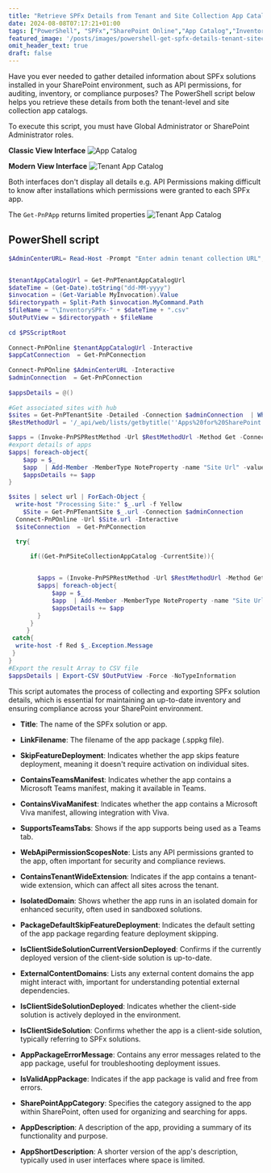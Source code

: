 ```yaml
---
title: "Retrieve SPFx Details from Tenant and Site Collection App Catalogs Using PowerShell"
date: 2024-08-08T07:17:21+01:00
tags: ["PowerShell", "SPFx","SharePoint Online","App Catalog","Inventory"]
featured_image: '/posts/images/powershell-get-spfx-details-tenant-sitecollection-appcatalog/example.png'
omit_header_text: true
draft: false
---
```


Have you ever needed to gather detailed information about SPFx solutions installed in your SharePoint environment, such as API permissions, for auditing, inventory, or compliance purposes? The PowerShell script below helps you retrieve these details from both the tenant-level and site collection app catalogs.

To execute this script, you must have Global Administrator or SharePoint Administrator roles.

**Classic View Interface**
![App Catalog](../images/powershell-get-spfx-details-tenant-sitecollection-appcatalog/AppCatalogList.png)

**Modern View Interface**
![Tenant App Catalog](../images/powershell-get-spfx-details-tenant-sitecollection-appcatalog/TenantAppCatalog.png)

Both interfaces don't display all details e.g. API Permissions making difficult to know after installations which permissions were granted to each SPFx app. 

The `Get-PnPApp` returns limited properties
![Tenant App Catalog](../images/powershell-get-spfx-details-tenant-sitecollection-appcatalog/GetPnPApp.png)

## PowerShell script

```PowerShell
$AdminCenterURL= Read-Host -Prompt "Enter admin tenant collection URL";


$tenantAppCatalogUrl = Get-PnPTenantAppCatalogUrl
$dateTime = (Get-Date).toString("dd-MM-yyyy")
$invocation = (Get-Variable MyInvocation).Value
$directorypath = Split-Path $invocation.MyCommand.Path
$fileName = "\InventorySPFx-" + $dateTime + ".csv"
$OutPutView = $directorypath + $fileName
 
cd $PSScriptRoot
 
Connect-PnPOnline $tenantAppCatalogUrl -Interactive
$appCatConnection  = Get-PnPConnection
 
Connect-PnPOnline $AdminCenterURL -Interactive
$adminConnection  = Get-PnPConnection
 
$appsDetails = @()
 
#Get associated sites with hub
$sites = Get-PnPTenantSite -Detailed -Connection $adminConnection  | Where-Object -Property Template -NotIn ("PWA#0","SRCHCEN#0", "REDIRECTSITE#0", "SPSMSITEHOST#0", "APPCATALOG#0", "POINTPUBLISHINGHUB#0", "POINTPUBLISHINGTOPIC#0","EDISC#0", "STS#-1") 
$RestMethodUrl = '/_api/web/lists/getbytitle(''Apps%20for%20SharePoint'')/items?$select=Title,LinkFilename,SkipFeatureDeployment,ContainsTeamsManifest,ContainsVivaManifest,SupportsTeamsTabs,WebApiPermissionScopesNote,ContainsTenantWideExtension,IsolatedDomain,PackageDefaultSkipFeatureDeployment,IsClientSideSolutionCurrentVersionDeployed,ExternalContentDomains,IsClientSideSolutionDeployed,IsClientSideSolution,AppPackageErrorMessage,IsValidAppPackage,SharePointAppCategory,AppDescription,AppShortDescription'

$apps = (Invoke-PnPSPRestMethod -Url $RestMethodUrl -Method Get -Connection $appCatConnection).Value
#export details of apps
$apps| foreach-object{
    $app = $_
    $app  | Add-Member -MemberType NoteProperty -name "Site Url" -value $tenantAppCatalogUrl
    $appsDetails += $app
}

$sites | select url | ForEach-Object {
  write-host "Processing Site:" $_.url -f Yellow
    $Site = Get-PnPTenantSite $_.url -Connection $adminConnection
  Connect-PnPOnline -Url $Site.url -Interactive
  $siteConnection  = Get-PnPConnection   

  try{

      if((Get-PnPSiteCollectionAppCatalog -CurrentSite)){

      
        $apps = (Invoke-PnPSPRestMethod -Url $RestMethodUrl -Method Get -Connection $siteConnection).Value
        $apps| foreach-object{
            $app = $_
            $app  | Add-Member -MemberType NoteProperty -name "Site Url" -value $Site.url
            $appsDetails += $app
        }
      }
     }
 catch{
  write-host -f Red $_.Exception.Message
 }
}
#Export the result Array to CSV file
$appsDetails | Export-CSV $OutPutView -Force -NoTypeInformation
```

This script automates the process of collecting and exporting SPFx solution details, which is essential for maintaining an up-to-date inventory and ensuring compliance across your SharePoint environment.

- **Title**: The name of the SPFx solution or app.

- **LinkFilename**: The filename of the app package (.sppkg file).

- **SkipFeatureDeployment**: Indicates whether the app skips feature deployment, meaning it doesn't require activation on individual sites.

- **ContainsTeamsManifest**: Indicates whether the app contains a Microsoft Teams manifest, making it available in Teams.

- **ContainsVivaManifest**: Indicates whether the app contains a Microsoft Viva manifest, allowing integration with Viva.

- **SupportsTeamsTabs**: Shows if the app supports being used as a Teams tab.

- **WebApiPermissionScopesNote**: Lists any API permissions granted to the app, often important for security and compliance reviews.

- **ContainsTenantWideExtension**: Indicates if the app contains a tenant-wide extension, which can affect all sites across the tenant.

- **IsolatedDomain**: Shows whether the app runs in an isolated domain for enhanced security, often used in sandboxed solutions.

- **PackageDefaultSkipFeatureDeployment**: Indicates the default setting of the app package regarding feature deployment skipping.

- **IsClientSideSolutionCurrentVersionDeployed**: Confirms if the currently deployed version of the client-side solution is up-to-date.

- **ExternalContentDomains**: Lists any external content domains the app might interact with, important for understanding potential external dependencies.

- **IsClientSideSolutionDeployed**: Indicates whether the client-side solution is actively deployed in the environment.

- **IsClientSideSolution**: Confirms whether the app is a client-side solution, typically referring to SPFx solutions.

- **AppPackageErrorMessage**: Contains any error messages related to the app package, useful for troubleshooting deployment issues.

- **IsValidAppPackage**: Indicates if the app package is valid and free from errors.

- **SharePointAppCategory**: Specifies the category assigned to the app within SharePoint, often used for organizing and searching for apps.

- **AppDescription**: A description of the app, providing a summary of its functionality and purpose.

- **AppShortDescription**: A shorter version of the app's description, typically used in user interfaces where space is limited.
